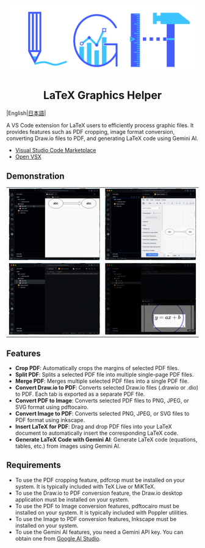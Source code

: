 <div align="center">
  <img src="./assets/rectangle_icon.dio.png">
  <h1>LaTeX Graphics Helper</h1>
</div>

|English|[日本語](README.ja.md)|

A VS Code extension for LaTeX users to efficiently process graphic files. It provides features such as PDF cropping, image format conversion, converting Draw\.io files to PDF, and generating LaTeX code using Gemini AI.

- [Visual Studio Code Marketplace](https://marketplace.visualstudio.com/items?itemName=naatin777.latex-graphics-helper)
- [Open VSX](https://open-vsx.org/extension/naatin777/latex-graphics-helper)

## Demonstration

<table>
  <tr>
    <td><img src="./assets/1.gif"></td>
    <td><img src="./assets/2.gif"></td>
  </tr>
  <tr>
    <td><img src="./assets/3.gif"></td>
    <td><img src="./assets/4.gif"></td>
  </tr>
</table>

## Features

-   **Crop PDF**: Automatically crops the margins of selected PDF files.
-   **Split PDF**: Splits a selected PDF file into multiple single-page PDF files.
-   **Merge PDF**: Merges multiple selected PDF files into a single PDF file.
-   **Convert Draw\.io to PDF**: Converts selected Draw\.io files (.drawio or .dio) to PDF. Each tab is exported as a separate PDF file.
-   **Convert PDF to Image**: Converts selected PDF files to PNG, JPEG, or SVG format using pdftocairo.
-   **Convert Image to PDF**: Converts selected PNG, JPEG, or SVG files to PDF format using inkscape.
-   **Insert LaTeX for PDF**: Drag and drop PDF files into your LaTeX document to automatically insert the corresponding LaTeX code.
-   **Generate LaTeX Code with Gemini AI**: Generate LaTeX code (equations, tables, etc.) from images using Gemini AI.

## Requirements

-   To use the PDF cropping feature, pdfcrop must be installed on your system. It is typically included with TeX Live or MiKTeX.
-   To use the Draw\.io to PDF conversion feature, the Draw\.io desktop application must be installed on your system.
-   To use the PDF to Image conversion features, pdftocairo must be installed on your system. It is typically included with Poppler utilities.
-   To use the Image to PDF conversion features, Inkscape must be installed on your system.
-   To use the Gemini AI features, you need a Gemini API key. You can obtain one from [Google AI Studio](https://aistudio.google.com/app/apikey).
